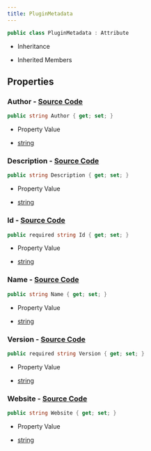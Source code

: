 ```yaml
---
title: PluginMetadata
---
```


```csharp
public class PluginMetadata : Attribute
```

- Inheritance

- Inherited Members

## Properties

### **Author** - [Source Code](https://github.com/swiftly-solution/swiftlys2/blob/main/managed/src/SwiftlyS2.Shared/PluginMetadata.cs#L12)

```csharp
public string Author { get; set; }
```

- Property Value

- [string](https://learn.microsoft.com/dotnet/api/system.string)

### **Description** - [Source Code](https://github.com/swiftly-solution/swiftlys2/blob/main/managed/src/SwiftlyS2.Shared/PluginMetadata.cs#L13)

```csharp
public string Description { get; set; }
```

- Property Value

- [string](https://learn.microsoft.com/dotnet/api/system.string)

### **Id** - [Source Code](https://github.com/swiftly-solution/swiftlys2/blob/main/managed/src/SwiftlyS2.Shared/PluginMetadata.cs#L5)

```csharp
public required string Id { get; set; }
```

- Property Value

- [string](https://learn.microsoft.com/dotnet/api/system.string)

### **Name** - [Source Code](https://github.com/swiftly-solution/swiftlys2/blob/main/managed/src/SwiftlyS2.Shared/PluginMetadata.cs#L7)

```csharp
public string Name { get; set; }
```

- Property Value

- [string](https://learn.microsoft.com/dotnet/api/system.string)

### **Version** - [Source Code](https://github.com/swiftly-solution/swiftlys2/blob/main/managed/src/SwiftlyS2.Shared/PluginMetadata.cs#L11)

```csharp
public required string Version { get; set; }
```

- Property Value

- [string](https://learn.microsoft.com/dotnet/api/system.string)

### **Website** - [Source Code](https://github.com/swiftly-solution/swiftlys2/blob/main/managed/src/SwiftlyS2.Shared/PluginMetadata.cs#L14)

```csharp
public string Website { get; set; }
```

- Property Value

- [string](https://learn.microsoft.com/dotnet/api/system.string)

